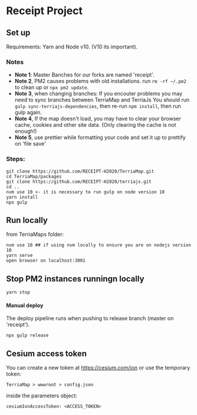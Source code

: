 
# Receipt Project

## Set up
Requirements:
Yarn and Node v10. (V10 its important).

### Notes
- **Note 1**: Master Banches for our forks are named 'receipt'.
- **Note 2**, PM2 causes problems with old installations. run `rm -rf ~/.pm2` to clean up or `npx pm2 update`.
- **Note 3**, when changing branches: If you encouter problems you may need to sync branches between TerriaMap and TerriaJs You should run `gulp sync-terriajs-dependencies`, then re-run `npm install`, then run gulp again.
- **Note 4**, If the map doesn't load, you may have to clear your browser cache, cookies and other site data. (Only clearing the cache is not enough!)
- **Note 5**, use prettier while formatting your code and set it up to prettify on 'file save'
 
### Steps: 
```
git clone https://github.com/RECEIPT-H2020/TerriaMap.git
cd TerriaMap/packages
git clone https://github.com/RECEIPT-H2020/terriajs.git
cd ..
nvm use 10 <- it is necessary to run gulp on node version 10
yarn install
npx gulp
```

 ## Run locally
from TerriaMaps folder:
```
nvm use 10 ## if using nvm locally to ensure you are on nodejs version 10
yarn serve
open browser on localhost:3001
```
## Stop PM2 instances runningn locally
```
yarn stop
```

#### Manual deploy
The deploy pipeline runs when pushing to release branch (master on 'receipt').
```
npx gulp release
```


## Cesium access token  
You can create a new token at https://cesium.com/ion or use the temporary token:
 
```TerriaMap > wwwroot > config.json ```

inside the parameters object: 

```cesiumIonAccessToken: <ACCESS_TOKEN>```


